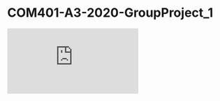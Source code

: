 # COM401-A3-2020-GroupProject_1
![picture](https://github.com/MIETDevelopers/COM401-A3-2020-GroupProject_1/blob/main/Report.pdf)
